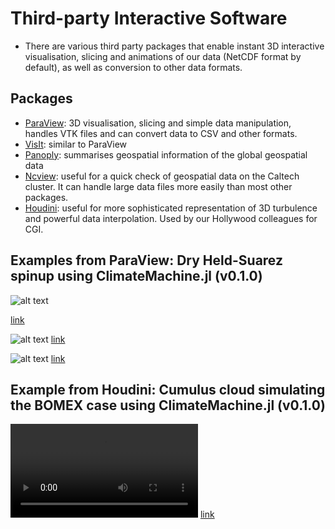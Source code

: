 # Third-party Interactive Software

- There are various third party packages that enable instant 3D interactive visualisation, slicing and animations of our data (NetCDF format by default), as well as conversion to other data formats.

## Packages
  - [ParaView](https://www.paraview.org): 3D visualisation, slicing and simple data manipulation, handles VTK files and can convert data to CSV and other formats.
  - [VisIt](https://visitusers.org/index.php?title=Main_Page): similar to ParaView
  - [Panoply](https://www.giss.nasa.gov/tools/panoply/): summarises geospatial information of the global geospatial data
  - [Ncview](http://meteora.ucsd.edu/~pierce/ncview_home_page.html): useful for a quick check of geospatial data on the Caltech cluster. It can handle large data files more easily than most other packages.
  - [Houdini](https://www.sidefx.com/products/houdini/): useful for more sophisticated representation of 3D turbulence and powerful data interpolation. Used by our Hollywood colleagues for CGI.

## Examples from ParaView: Dry Held-Suarez spinup using ClimateMachine.jl (v0.1.0)

![alt text](https://lenkanovak.github.io/images/animated.gif "temperature cross-section with atmosphere thickness blown up")

[link](https://lenkanovak.github.io/images/animated.gif)

![alt text](https://lenkanovak.github.io/images/animated_smoke_3_b.gif "temperature and wind")
[link](https://lenkanovak.github.io/images/animated_smoke_3_b.gif)

![alt text](https://lenkanovak.github.io/images/hairy.gif "snapshot of zonal wind: clip and streamlines")
[link](https://lenkanovak.github.io/images/hairy.gif)

## Example from Houdini: Cumulus cloud simulating the BOMEX case using ClimateMachine.jl (v0.1.0)
![alt text](https://lenkanovak.github.io/images/houdini.mp4 "BOMEX simulation: data from Akshay Sridhar")
[link](https://lenkanovak.github.io/images/houdini.mp4)

